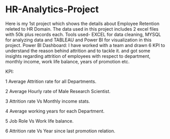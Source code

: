 # HR-Analytics-Project
Here is my 1st project which shows the details about Employee Retention releted to HR Domain. The data used in this project includes 2 excel files with 50k plus records each.
Tools used- EXCEL for data cleaning, MYSQL for analyzing data and TABLEAU and Power BI for visualization in this project.
Power BI Dashboard:
I have worked with a team and drawn 6 KPI to understand the reason behind attrition and to tackle it. and got some insights regarding attrition of employees with respect to department, monthly income, work life balance, years of promotion etc.

KPI:

1 Average Attrition rate for all Departments.

2 Average Hourly rate of Male Research Scientist.

3 Attrition rate Vs Monthly income stats.

4 Average working years for each Department.

5 Job Role Vs Work life balance.

6 Attrition rate Vs Year since last promotion relation.

